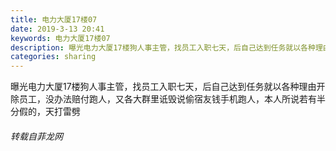 ```yaml
---
title: 电力大厦17楼07
date: 2019-3-13 20:41
keywords: 电力大厦17楼07
description: 曝光电力大厦17楼狗人事主管，找员工入职七天，后自己达到任务就以各种理由开除员工，没办法赔付跑人，又各大群里诋毁说偷宿友钱手机跑人，本人所说若有半分假的，天打雷劈
categories: sharing
---
```

<td class="t_f" id="postmessage_3219375">

曝光电力大厦17楼狗人事主管，找员工入职七天，后自己达到任务就以各种理由开除员工，没办法赔付跑人，又各大群里诋毁说偷宿友钱手机跑人，本人所说若有半分假的，天打雷劈</td>
###### 转载自菲龙网